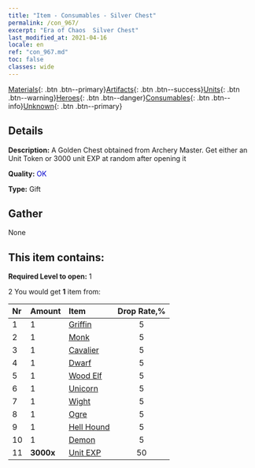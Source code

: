 ```yaml
---
title: "Item - Consumables - Silver Chest"
permalink: /con_967/
excerpt: "Era of Chaos  Silver Chest"
last_modified_at: 2021-04-16
locale: en
ref: "con_967.md"
toc: false
classes: wide
---
```

 [Materials](/Items/){: .btn .btn--primary}[Artifacts](/Items/Artifacts/){: .btn .btn--success}[Units](/Items/Units/){: .btn .btn--warning}[Heroes](/Items/Heroes/){: .btn .btn--danger}[Consumables](/Items/Consumables/){: .btn .btn--info}[Unknown](/Items/Unknown/){: .btn .btn--primary}

## Details
 **Description:** A Golden Chest obtained from Archery Master. Get either an Unit Token or 3000 unit EXP at random after opening it

 **Quality:** <span style="color: #0000CD">OK</span>

 **Type:** Gift

## Gather

  None

## This item contains:

 **Required Level to open:** 1

 2 You would get **1** item  from:

  | Nr | Amount |     Item    | Drop Rate,% |
  |:---|:-------|:------------|:---------:|
  | 1 | 1 | [Griffin](/Items/unt_192/) | 5 | 
  | 2 | 1 | [Monk](/Items/unt_194/) | 5 | 
  | 3 | 1 | [Cavalier ](/Items/unt_195/) | 5 | 
  | 4 | 1 | [Dwarf](/Items/unt_200/) | 5 | 
  | 5 | 1 | [Wood Elf](/Items/unt_201/) | 5 | 
  | 6 | 1 | [Unicorn](/Items/unt_204/) | 5 | 
  | 7 | 1 | [Wight](/Items/unt_210/) | 5 | 
  | 8 | 1 | [Ogre](/Items/unt_220/) | 5 | 
  | 9 | 1 | [Hell Hound](/Items/unt_228/) | 5 | 
  | 10 | 1 | [Demon](/Items/unt_229/) | 5 | 
  | 11 |  **3000x** | [Unit EXP](/Items/con_902/) | 50 | 
